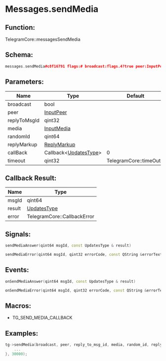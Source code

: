 # Messages.sendMedia

## Function:

TelegramCore::messagesSendMedia

## Schema:

```c++
messages.sendMedia#c8f16791 flags:# broadcast:flags.4?true peer:InputPeer reply_to_msg_id:flags.0?int media:InputMedia random_id:long reply_markup:flags.2?ReplyMarkup = Updates;
```
## Parameters:

|Name|Type|Default|
|----|----|-------|
|broadcast|bool||
|peer|[InputPeer](../../types/inputpeer.md)||
|replyToMsgId|qint32||
|media|[InputMedia](../../types/inputmedia.md)||
|randomId|qint64||
|replyMarkup|[ReplyMarkup](../../types/replymarkup.md)||
|callBack|Callback&lt;[UpdatesType](../../types/updatestype.md)&gt;|0|
|timeout|qint32|TelegramCore::timeOut()|

## Callback Result:

|Name|Type|
|----|----|
|msgId|qint64|
|result|[UpdatesType](../../types/updatestype.md)|
|error|TelegramCore::CallbackError|

## Signals:

```c++
sendMediaAnswer(qint64 msgId, const UpdatesType & result)
```
```c++
sendMediaError(qint64 msgId, qint32 errorCode, const QString &errorText)
```

## Events:

```c++
onSendMediaAnswer(qint64 msgId, const UpdatesType & result)
```
```c++
onSendMediaError(qint64 msgId, qint32 errorCode, const QString &errorText)
```

## Macros:

* TG_SEND_MEDIA_CALLBACK

## Examples:

```c++
tg->sendMedia(broadcast, peer, reply_to_msg_id, media, random_id, reply_markup, [=](TG_SEND_MEDIA_CALLBACK){
    ...
}, 30000);
```
